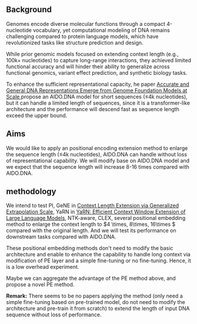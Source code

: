 ## Background

Genomes encode diverse molecular functions through a compact 4-nucleotide vocabulary, yet computational modeling of DNA remains challenging compared to protein language models, which have revolutionized tasks like structure prediction and design. 

While prior genomic models focused on extending context length (e.g., 100k+ nucleotides) to capture long-range interactions, they achieved limited functional accuracy and will hinder their ability to generalize across functional genomics, variant effect prediction, and synthetic biology tasks.

To enhance the sufficient representational capacity, he paper [Accurate and General DNA Representations Emerge from Genome Foundation Models at Scale ](https://www.biorxiv.org/content/biorxiv/early/2024/12/05/2024.12.01.625444.full.pdf) propose an AIDO.DNA model for short sequences (≤4k nucleotides), but it can handle a limited length of sequences, since it is a transformer-like architecture and the performance will descend fast as sequence length exceed the upper bound.

## Aims

We would like to apply an positional encoding extension method to enlarge the sequence length (≤4k nucleotides), AIDO.DNA can handle without loss of representational capability. We will modify base on AIDO.DNA model and we expect that the sequence length will increase 8-16 times compared with AIDO.DNA. 

## methodology

We intend to test PI,  GeNE in  [Context Length Extension via Generalized Extrapolation Scale](https://aclanthology.org/2024.findings-acl.249.pdf), YaRN in [YaRN: Efficient Context Window Extension of Large Language Models](https://arxiv.org/pdf/2309.00071), NTK-aware,  CLEX, several positional embedding method to enlarge the context length to $4 \times, 8\times, 16\times $ compared with the original length. And we will test its performance on downstream tasks compared with AIDO.DNA.

These positional embedding methods don't need to modify the basic architecture and enable to enhance the capability to handle long context via modification of PE layer and a simple fine-tuning or no fine-tuning. Hence, it is a low overhead experiment.

Maybe we can aggregate the advantage of the PE method above, and propose a novel PE method. 

**Remark:** There seems to be no papers applying the method (only need a simple fine-tuning based on pre-trained model, do not need to modify the architecture and pre-train it from scratch) to extend the length of input DNA sequence without loss of performance.
